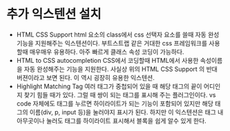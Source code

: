 # 추가 익스텐션 설치
- HTML CSS Support
html 요소의 class에서 css 선택자 요소를 쓸때 자동 완성 기능을 지원해주는 익스텐션이다.
부트스트랩 같은 거대한 css 프레임워크를 사용할때 매우매우 유용하다. 아주 빠르게 클래스 속성 코딩이 가능하다.
- HTML to CSS autocompletion
CSS에서 코딩할때 HTML에서 사용한 속성이름을 자동 완성해주는 기능을 지원한다.
사실상 위의 HTML CSS Support 의 반대 버젼이라고 보면 된다. 이 역시 굉장히 유용한 익스텐션.
- Highlight Matching Tag
여러 태그가 중첩되어 있을 때 해당 태그의 끝이 어디인지 찾기 힘들 때가 있다. 그럴 때 쌍이 되는 태그를 표시해 주는 플러그인이다.
vs code 자체에도 태그를 누르면 하이라이트가 되는 기능이 포함되어 있지만 해당 태그의 이름(div, p, input 등)을 눌러야지 표시가 된다. 하지만 이 익스텐션은 태그 내 아무곳이나 눌러도 태그를 하이라이트 표시해서 블록을 쉽게 알수 있게 한다.